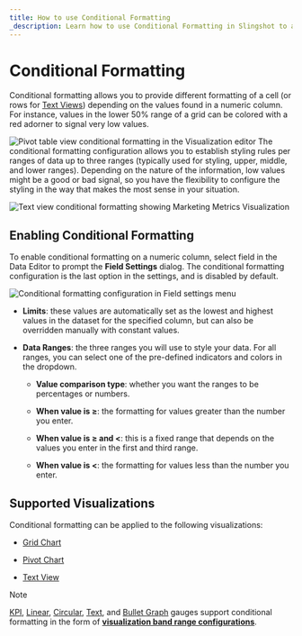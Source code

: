 ```yaml
---
title: How to use Conditional Formatting
_description: Learn how to use Conditional Formatting in Slingshot to achieve more precise data visualizations.
---
```


# Conditional Formatting

Conditional formatting allows you to provide different formatting of a
cell (or rows for [Text Views](../visualization-types/text-view)) depending on the values found
in a numeric column. For instance, values in the lower 50% range of a
grid can be colored with a red adorner to signal very low values.

![Pivot table view conditional formatting in the Visualization editor](images/conditional-formatting-pivot-table-view.png)
The conditional formatting configuration allows you to establish styling
rules per ranges of data up to three ranges (typically used for styling,
upper, middle, and lower ranges). Depending on the nature of the
information, low values might be a good or bad signal, so you have the
flexibility to configure the styling in the way that makes the most
sense in your situation.

![Text view conditional formatting showing Marketing Metrics Visualization](images/text-view-conditional-formatting-example.png)
## Enabling Conditional Formatting

To enable conditional formatting on a numeric column, select field in
the Data Editor to prompt the **Field Settings** dialog. The conditional
formatting configuration is the last option in the settings, and is
disabled by default.

![Conditional formatting configuration in Field settings menu](images/conditional-formatting-configuration-fields-settings-dialog.png)
  - **Limits**: these values are automatically set as the lowest and
    highest values in the dataset for the specified column, but can also
    be overridden manually with constant values.

  - **Data Ranges**: the three ranges you will use to style your data.
    For all ranges, you can select one of the pre-defined indicators and
    colors in the dropdown.

      - **Value comparison type**: whether you want the ranges to be
        percentages or numbers.

      - **When value is ≥**: the formatting for values greater than the
        number you enter.

      - **When value is ≥ and \<**: this is a fixed range that depends
        on the values you enter in the first and third range.

      - **When value is \<**: the formatting for values less than the
        number you enter.

## Supported Visualizations

Conditional formatting can be applied to the following visualizations:

  - [Grid Chart](../visualization-types/grid-chart)

  - [Pivot Chart](../visualization-types/pivot-table)

  - [Text View](../visualization-types/text-view)

>[!NOTE]
>[KPI](../visualization-types/kpi-gauge), [Linear](/docs/user/visualization-types/kpi-gauge.md#linear-gauge), [Circular](/docs/user/visualization-types/gauge-charts.md#circular-gauge), [Text](/docs/user/visualization-types/gauge-charts.md#text-gauge), and [Bullet Graph](/docs/user/visualization-types/gauge-charts.md#bullet-graph) gauges support conditional formatting in the form of [**visualization band range configurations**](/docs/user/visualization-types/gauge-charts.md#bands-configuration).
